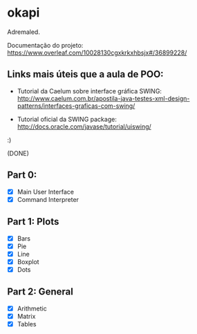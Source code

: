 # okapi
Adremaled.

Documentação do projeto:
https://www.overleaf.com/10028130cgxkrkxhbsjx#/36899228/

## Links mais úteis que a aula de POO:
- Tutorial da Caelum sobre interface gráfica SWING:
http://www.caelum.com.br/apostila-java-testes-xml-design-patterns/interfaces-graficas-com-swing/

- Tutorial oficial da SWING package:
http://docs.oracle.com/javase/tutorial/uiswing/

:)

(DONE)
## Part 0:
- [x] Main User Interface
- [x] Command Interpreter

## Part 1: Plots
- [x] Bars
- [x] Pie
- [x] Line
- [x] Boxplot
- [x] Dots

## Part 2: General
- [x] Arithmetic
- [x] Matrix
- [x] Tables